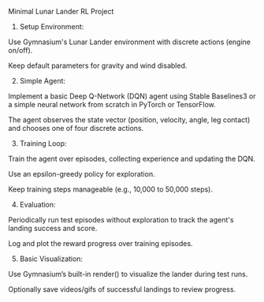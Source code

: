 Minimal Lunar Lander RL Project

1. Setup Environment:

Use Gymnasium's Lunar Lander environment with discrete actions (engine on/off).

Keep default parameters for gravity and wind disabled.

2. Simple Agent:

Implement a basic Deep Q-Network (DQN) agent using Stable Baselines3 or a simple neural network from scratch in PyTorch or TensorFlow.

The agent observes the state vector (position, velocity, angle, leg contact) and chooses one of four discrete actions.

3. Training Loop:

Train the agent over episodes, collecting experience and updating the DQN.

Use an epsilon-greedy policy for exploration.

Keep training steps manageable (e.g., 10,000 to 50,000 steps).

4. Evaluation:

Periodically run test episodes without exploration to track the agent's landing success and score.

Log and plot the reward progress over training episodes.

5. Basic Visualization:

Use Gymnasium’s built-in render() to visualize the lander during test runs.

Optionally save videos/gifs of successful landings to review progress.